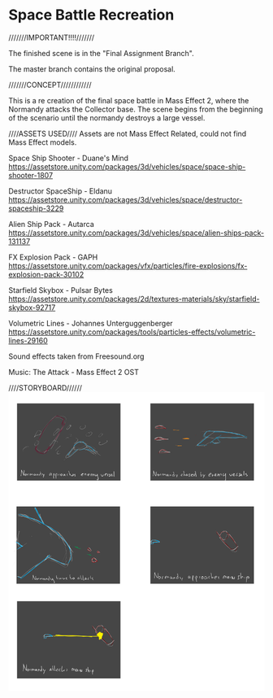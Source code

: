 # Space Battle Recreation

///////IMPORTANT!!!!///////

The finished scene is in the "Final Assignment Branch". 

The master branch contains the original proposal.


///////CONCEPT////////////

This is a re creation of the final space battle in Mass Effect 2, where the Normandy attacks the Collector base. The scene begins from the beginning of the scenario until the normandy destroys a large vessel.


////ASSETS USED////
Assets are not Mass Effect Related, could not find Mass Effect models.

Space Ship Shooter - Duane's Mind
https://assetstore.unity.com/packages/3d/vehicles/space/space-ship-shooter-1807

Destructor SpaceShip - Eldanu
https://assetstore.unity.com/packages/3d/vehicles/space/destructor-spaceship-3229

Alien Ship Pack - Autarca
https://assetstore.unity.com/packages/3d/vehicles/space/alien-ships-pack-131137

FX Explosion Pack - GAPH
https://assetstore.unity.com/packages/vfx/particles/fire-explosions/fx-explosion-pack-30102

Starfield Skybox - Pulsar Bytes
https://assetstore.unity.com/packages/2d/textures-materials/sky/starfield-skybox-92717

Volumetric Lines - Johannes Unterguggenberger
https://assetstore.unity.com/packages/tools/particles-effects/volumetric-lines-29160

Sound effects taken from Freesound.org

Music: The Attack - Mass Effect 2 OST


////STORYBOARD//////
 ![GitHub Logo](https://github.com/EdBanger0123/Space-Battle-Recreation/blob/master/Space%20Battle%20Sketch.png)

